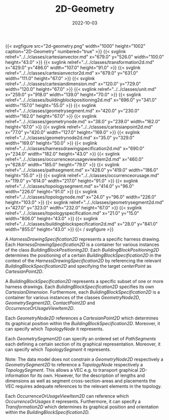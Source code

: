 ﻿---
title: 2D-Geometry
toc: false
type: specs
layout: diagram
date: "2022-10-03"
draft: false
specification: VEC
version: 2.0.1
documentType: "Recommendation"
elementType: Diagram
classes:
  - CartesianVector
  - Transformation2D
  - CartesianVector2D
  - CartesianDimension
  - Unit
  - BuildingBlockPositioning2D
  - GeometrySegment
  - GeometryNode
  - CartesianPoint2D
  - GeometryNode2D
  - HarnessDrawingSpecification2D
  - OccurrenceOrUsageViewItem2D
  - PathSegment
  - OccurrenceOrUsage
  - TopologySegment
  - TopologyNode
  - GeometrySegment2D
  - TopologySpecification
  - BuildingBlockSpecification2D
menu:
  VEC-2.0.1:    
    parent: topology-and-geometry
    identifier: topology-and-geometry/2d-geometry
    weight: 1009005 

# Prev/next pager order (if `docs_section_pager` enabled in `params.toml`)
weight: 1009005
---
{{< svgfigure src="2d-geometry.png" width="1000" height="1002" caption="2D-Geometry" numbered="true" >}}
  {{< svglink relref="../../classes/cartesianvector.md" x="679.0" y="526.0" width="100.0" height="43.0" >}}
  {{< svglink relref="../../classes/transformation2d.md" x="429.0" y="486.0" width="107.0" height="91.0" >}}
  {{< svglink relref="../../classes/cartesianvector2d.md" x="679.0" y="631.0" width="111.0" height="67.0" >}}
  {{< svglink relref="../../classes/cartesiandimension.md" x="120.0" y="729.0" width="120.0" height="67.0" >}}
  {{< svglink relref="../../classes/unit.md" x="259.0" y="918.0" width="139.0" height="70.0" >}}
  {{< svglink relref="../../classes/buildingblockpositioning2d.md" x="696.0" y="341.0" width="157.0" height="55.0" >}}
  {{< svglink relref="../../classes/geometrysegment.md" x="420.0" y="230.0" width="162.0" height="67.0" >}}
  {{< svglink relref="../../classes/geometrynode.md" x="38.0" y="239.0" width="162.0" height="67.0" >}}
  {{< svglink relref="../../classes/cartesianpoint2d.md" x="77.0" y="420.0" width="127.0" height="169.0" >}}
  {{< svglink relref="../../classes/geometrynode2d.md" x="35.0" y="329.0" width="169.0" height="50.0" >}}
  {{< svglink relref="../../classes/harnessdrawingspecification2d.md" x="690.0" y="234.0" width="182.0" height="43.0" >}}
  {{< svglink relref="../../classes/occurrenceorusageviewitem2d.md" x="460.0" y="628.0" width="185.0" height="79.0" >}}
  {{< svglink relref="../../classes/pathsegment.md" x="428.0" y="419.0" width="186.0" height="55.0" >}}
  {{< svglink relref="../../classes/occurrenceorusage.md" x="119.0" y="614.0" width="217.0" height="91.0" >}}
  {{< svglink relref="../../classes/topologysegment.md" x="414.0" y="96.0" width="226.0" height="91.0" >}}
  {{< svglink relref="../../classes/topologynode.md" x="24.0" y="96.0" width="226.0" height="103.0" >}}
  {{< svglink relref="../../classes/geometrysegment2d.md" x="427.0" y="323.0" width="232.0" height="67.0" >}}
  {{< svglink relref="../../classes/topologyspecification.md" x="21.0" y="15.0" width="806.0" height="43.0" >}}
  {{< svglink relref="../../classes/buildingblockspecification2d.md" x="28.0" y="841.0" width="855.0" height="43.0" >}}
{{< / svgfigure >}}
<p> A <i>HarnessDrawingSpecification2D</i> represents a specific harness drawing. Each <i>HarnessDrawingSpecification2D</i> is a container for various instances of the class <i>BuildingBlockPositioning2D</i>. Each <i>BuildingBlockPositioning2D</i> determines the positioning of a certain <i>BuildingBlockSpecification2D</i> in the context of the <i>HarnessDrawingSpecification2D</i> by referencing the relevant <i>BuildingBlockSpecification2D</i> and specifying the target <i>centerPoint</i> as <i>CartesianPoint2D</i>.      </p>      <p> A <i>BuildingBlockSpecification2D</i> represents a specific subset of one or more harness drawings. Each <i>BulidingBlockSpecification2D</i> specifies its own <i>CartesianDimension</i>. Furthermore, each <i>BulidingBlockSpecification2D</i> is a container for various instances of the classes <i>GeometryNode2D</i>, <i>GeometrySegment2D</i>, <i>ContactPoint2D</i> and <i>OccurrenceOrUsageViewItem2D</i>.      </p>      <p> Each <i>GeometryNode2D</i> references a <i>CartesianPoint2D</i> which determines its graphical position within the <i>BuildingBlockSpecification2D</i>. Moreover, it can specify which <i>TopologyNode</i> it represents.      </p>      <p> Each <i>GeometrySegment2D</i> can specify an ordered set of <i>PathSegments</i> each defining a certain section of its graphical representation. Moreover, it can specify which <i>TopologySegment</i> it represents.      </p>      <p> Note: The data model does not constrain a <i>GeometryNode2D</i> respectively a <i>GeometrySegment2D</i> to reference a <i>TopologyNode</i> respectively a <i>TopologySegment</i>. This allows a VEC e.g. to transport graphical 2D-information for its own. However, for the description of lengths and dimensions as well as segment cross-section-areas and placements the VEC requires adequate references to the relevant elements in the topology.      </p>      <p> Each <i>OccurrenceOrUsageViewItem2D</i> can reference which <i>OccurrenceOrUsages</i> it represents. Furthermore, it can specify a <i>Transformation2D</i> which determines its graphical position and orientation within the <i>BuildingBlockSpecification2D.</i>      </p>